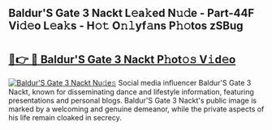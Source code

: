 ## Baldur'S Gate 3 Nackt L𝚎a𝚔ed N𝚞𝚍e - Part-44F Vi𝚍𝚎o L𝚎a𝚔s - H𝚘𝚝 O𝚗𝚕yf𝚊ns P𝚑𝚘tos zSBug

# <h2><a href="http://kf7by9.oniu.top/?m=Baldur%27S+Gate+3+Nackt">🔗👉 🔴 Baldur'S Gate 3 Nackt P𝚑ot𝚘𝚜 V𝚒d𝚎o</a></h2>

[![Baldur'S Gate 3 Nackt Nu𝚍e𝚜](https://i.imgur.com/0qMVB7G.gif)](http://kf7by9.oniu.top/?m=Baldur%27S+Gate+3+Nackt)
Social media influencer Baldur'S Gate 3 Nackt, known for disseminating dance and lifestyle information, featuring presentations and personal blogs. Baldur'S Gate 3 Nackt's public image is marked by a welcoming and genuine demeanor, while the private aspects of his life remain cloaked in secrecy.  
